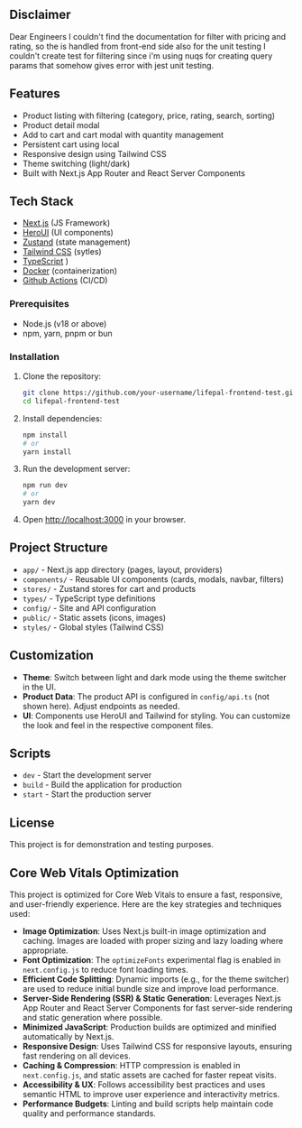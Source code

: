 ## Disclaimer
Dear Engineers I couldn't find the documentation for filter with pricing and rating, so the is handled from front-end side also for the unit testing I couldn't create test for filtering since i'm using nuqs for creating query params that somehow gives error with jest unit testing.

## Features

- Product listing with filtering (category, price, rating, search, sorting)
- Product detail modal
- Add to cart and cart modal with quantity management
- Persistent cart using local
- Responsive design using Tailwind CSS
- Theme switching (light/dark)
- Built with Next.js App Router and React Server Components

## Tech Stack

- [Next.js](https://nextjs.org/) (JS Framework)
- [HeroUI](https://heroui.com/) (UI components)
- [Zustand](https://zustand-demo.pmnd.rs/) (state management)
- [Tailwind CSS](https://tailwindcss.com/) (sytles)
- [TypeScript](https://www.typescriptlang.org/) )
- [Docker](https://www.docker.com/) (containerization)
- [Github Actions](https://docs.github.com/en/actions/about-github-actions/understanding-github-actions) (CI/CD)


### Prerequisites

- Node.js (v18 or above)
- npm, yarn, pnpm or bun

### Installation

1. Clone the repository:

    ```bash
    git clone https://github.com/your-username/lifepal-frontend-test.git
    cd lifepal-frontend-test
    ```

2. Install dependencies:

    ```bash
    npm install
    # or
    yarn install
    ```

3. Run the development server:

    ```bash
    npm run dev
    # or
    yarn dev
    ```

4. Open [http://localhost:3000](http://localhost:3000) in your browser.

## Project Structure

- `app/` - Next.js app directory (pages, layout, providers)
- `components/` - Reusable UI components (cards, modals, navbar, filters)
- `stores/` - Zustand stores for cart and products
- `types/` - TypeScript type definitions
- `config/` - Site and API configuration
- `public/` - Static assets (icons, images)
- `styles/` - Global styles (Tailwind CSS)

## Customization

- **Theme**: Switch between light and dark mode using the theme switcher in the UI.
- **Product Data**: The product API is configured in `config/api.ts` (not shown here). Adjust endpoints as needed.
- **UI**: Components use HeroUI and Tailwind for styling. You can customize the look and feel in the respective component files.

## Scripts

- `dev` - Start the development server
- `build` - Build the application for production
- `start` - Start the production server

## License

This project is for demonstration and testing purposes.


## Core Web Vitals Optimization

This project is optimized for Core Web Vitals to ensure a fast, responsive, and user-friendly experience. Here are the key strategies and techniques used:

- **Image Optimization**: Uses Next.js built-in image optimization and caching. Images are loaded with proper sizing and lazy loading where appropriate.
- **Font Optimization**: The `optimizeFonts` experimental flag is enabled in `next.config.js` to reduce font loading times.
- **Efficient Code Splitting**: Dynamic imports (e.g., for the theme switcher) are used to reduce initial bundle size and improve load performance.
- **Server-Side Rendering (SSR) & Static Generation**: Leverages Next.js App Router and React Server Components for fast server-side rendering and static generation where possible.
- **Minimized JavaScript**: Production builds are optimized and minified automatically by Next.js.
- **Responsive Design**: Uses Tailwind CSS for responsive layouts, ensuring fast rendering on all devices.
- **Caching & Compression**: HTTP compression is enabled in `next.config.js`, and static assets are cached for faster repeat visits.
- **Accessibility & UX**: Follows accessibility best practices and uses semantic HTML to improve user experience and interactivity metrics.
- **Performance Budgets**: Linting and build scripts help maintain code quality and performance standards.